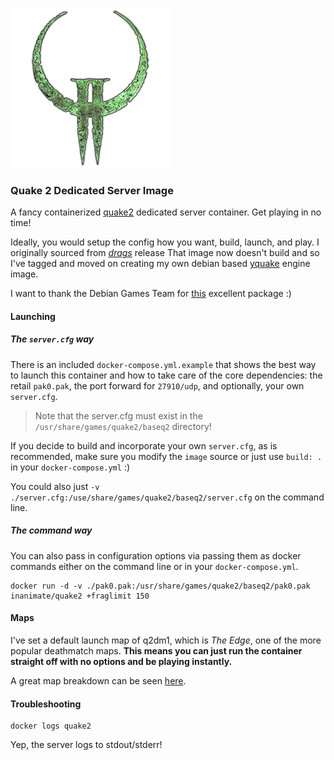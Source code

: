 
![Quake 2](https://raw.githubusercontent.com/InAnimaTe/docker-quake2/master/Quake2_logo.png)

### Quake 2 Dedicated Server Image

A fancy containerized [quake2](https://en.wikipedia.org/wiki/Quake_II) dedicated server container. Get playing in no time!

Ideally, you would setup the config how you want, build, launch, and play. I originally sourced from *[drags](https://github.com/drags/docker-quake2)* release That image now doesn't build and so I've tagged and moved on creating my own debian based [yquake](https://github.com/yquake2/yquake2) engine image.

I want to thank the Debian Games Team for [this](https://packages.debian.org/stable/games/quake2-server) excellent package :)

#### Launching

##### The `server.cfg` way

There is an included `docker-compose.yml.example` that shows the best way to launch this container and how to take care of the core dependencies: the retail `pak0.pak`, the port forward for `27910/udp`, and optionally, your own `server.cfg`.

> Note that the server.cfg must exist in the `/usr/share/games/quake2/baseq2` directory!

If you decide to build and incorporate your own `server.cfg`, as is recommended, make sure you modify the `image` source or just use `build: .` in your `docker-compose.yml` :)

You could also just `-v ./server.cfg:/use/share/games/quake2/baseq2/server.cfg` on the command line.

##### The command way

You can also pass in configuration options via passing them as docker commands either on the command line or in your `docker-compose.yml`. 

```
docker run -d -v ./pak0.pak:/usr/share/games/quake2/baseq2/pak0.pak inanimate/quake2 +fraglimit 150
```

#### Maps

I've set a default launch map of q2dm1, which is *The Edge*, one of the more popular deathmatch maps. **This means you can just run the container straight off with no options and be playing instantly.**

A great map breakdown can be seen [here](http://quake.wikia.com/wiki/Quake_II#Multiplayer_Maps).

#### Troubleshooting

```
docker logs quake2
```

Yep, the server logs to stdout/stderr!

